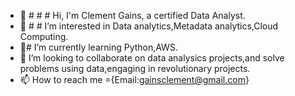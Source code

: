 - 👋 # # # Hi, I'm Clement Gains, a certified Data Analyst.
- 👀 # # I’m interested in Data analytics,Metadata analytics,Cloud Computing.
- 🌱# I’m currently learning Python,AWS.
- 💞️ I’m looking to collaborate on data analysics projects,and solve problems using data,engaging in revolutionary projects.
- 📫 How to reach me ={Email:gainsclement@gmail.com}

<!---
ClementGains/ClementGains is a ✨ special ✨ repository because its `README.md` (this file) appears on your GitHub profile.
You can click the Preview link to take a look at your changes.
--->
